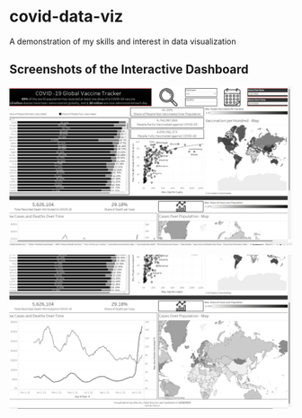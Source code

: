 # covid-data-viz


A demonstration of my skills and interest in data visualization


## Screenshots of the Interactive Dashboard
![snap1](covidtracker-snap-1.png)


![snap2](covidtracker-snap-2.png)
